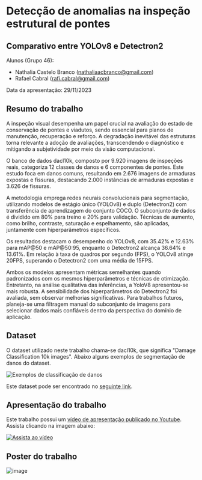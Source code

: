 # Detecção de anomalias na inspeção estrutural de pontes
## Comparativo entre YOLOv8 e Detectron2

Alunos (Grupo 46):
* Nathalia Castelo Branco (nathaliaacbranco@gmail.com)
* Rafael Cabral (rafi.cabral@gmail.com)

Data da apresentação: 29/11/2023

## Resumo do trabalho

A inspeção visual desempenha um papel crucial na avaliação do estado de conservação de pontes e viadutos, sendo essencial para planos de manutenção, recuperação e reforço. A degradação inevitável das estruturas torna relevante a adoção de avaliações, transcendendo o diagnóstico e mitigando a subjetividade por meio da visão computacional. 

O banco de dados dacl10k, composto por 9.920 imagens de inspeções reais, categoriza 12 classes de danos e 6 componentes de pontes. Este estudo foca em danos comuns, resultando em 2.676 imagens de armaduras expostas e fissuras, destacando 2.000 instâncias de armaduras expostas e 3.626 de fissuras. 

A metodologia emprega redes neurais convolucionais para segmentação, utilizando modelos de estágio único (YOLOv8) e duplo (Detectron2) com transferência de aprendizagem do conjunto COCO. O subconjunto de dados é dividido em 80% para treino e 20% para validação. Técnicas de aumento, como brilho, contraste, saturação e espelhamento, são aplicadas, juntamente com hiperparâmetros específicos. 

Os resultados destacam o desempenho do YOLOv8, com 35.42% e 12.63% para mAP@50 e mAP@50:95, enquanto o Detectron2 alcança 36.64% e 13.61%. Em relação à taxa de quadros por segundo (FPS), o YOLOv8 atinge 20FPS, superando o Detectron2 com uma média de 15FPS. 

Ambos os modelos apresentam métricas semelhantes quando padronizados com os mesmos hiperparâmetros e técnicas de otimização. Entretanto, na análise qualitativa das inferências, a YoloV8 apresentou-se mais robusta. A sensibilidade dos hiperparâmetros do Detectron2 foi avaliada, sem observar melhorias significativas. Para trabalhos futuros, planeja-se uma filtragem manual do subconjunto de imagens para selecionar dados mais confiáveis dentro da perspectiva do domínio de aplicação. 

## Dataset

O dataset utilizado neste trabalho chama-se dacl10k, que significa "Damage Classification 10k images". Abaixo alguns exemplos de segmentação de danos do dataset.

![Exemplos de classificação de danos](https://github.com/phiyodr/dacl10k-toolkit/blob/master/assets/Examples.jpg?raw=true)

Este dataset pode ser encontrado no [seguinte link](https://github.com/phiyodr/dacl10k-toolkit).

## Apresentação do trabalho

Este trabalho possui um [vídeo de apresentação publicado no Youtube](https://youtu.be/GbWjok4fCmA). Assista clicando na imagem abaixo:

[![Assista ao vídeo](https://img.youtube.com/vi/GbWjok4fCmA/maxresdefault.jpg)](https://youtu.be/GbWjok4fCmA)

## Poster do trabalho
![image](https://github.com/nathaliacastelobranco/vision-ufsc-anomaly-detection-bridges/assets/65196779/02e77a69-47e0-4f79-bf93-ac735f5675fb)
